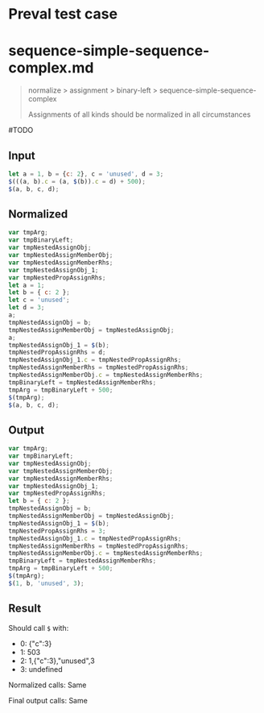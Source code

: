 # Preval test case

# sequence-simple-sequence-complex.md

> normalize > assignment > binary-left > sequence-simple-sequence-complex
>
> Assignments of all kinds should be normalized in all circumstances

#TODO

## Input

`````js filename=intro
let a = 1, b = {c: 2}, c = 'unused', d = 3;
$(((a, b).c = (a, $(b)).c = d) + 500);
$(a, b, c, d);
`````

## Normalized

`````js filename=intro
var tmpArg;
var tmpBinaryLeft;
var tmpNestedAssignObj;
var tmpNestedAssignMemberObj;
var tmpNestedAssignMemberRhs;
var tmpNestedAssignObj_1;
var tmpNestedPropAssignRhs;
let a = 1;
let b = { c: 2 };
let c = 'unused';
let d = 3;
a;
tmpNestedAssignObj = b;
tmpNestedAssignMemberObj = tmpNestedAssignObj;
a;
tmpNestedAssignObj_1 = $(b);
tmpNestedPropAssignRhs = d;
tmpNestedAssignObj_1.c = tmpNestedPropAssignRhs;
tmpNestedAssignMemberRhs = tmpNestedPropAssignRhs;
tmpNestedAssignMemberObj.c = tmpNestedAssignMemberRhs;
tmpBinaryLeft = tmpNestedAssignMemberRhs;
tmpArg = tmpBinaryLeft + 500;
$(tmpArg);
$(a, b, c, d);
`````

## Output

`````js filename=intro
var tmpArg;
var tmpBinaryLeft;
var tmpNestedAssignObj;
var tmpNestedAssignMemberObj;
var tmpNestedAssignMemberRhs;
var tmpNestedAssignObj_1;
var tmpNestedPropAssignRhs;
let b = { c: 2 };
tmpNestedAssignObj = b;
tmpNestedAssignMemberObj = tmpNestedAssignObj;
tmpNestedAssignObj_1 = $(b);
tmpNestedPropAssignRhs = 3;
tmpNestedAssignObj_1.c = tmpNestedPropAssignRhs;
tmpNestedAssignMemberRhs = tmpNestedPropAssignRhs;
tmpNestedAssignMemberObj.c = tmpNestedAssignMemberRhs;
tmpBinaryLeft = tmpNestedAssignMemberRhs;
tmpArg = tmpBinaryLeft + 500;
$(tmpArg);
$(1, b, 'unused', 3);
`````

## Result

Should call `$` with:
 - 0: {"c":3}
 - 1: 503
 - 2: 1,{"c":3},"unused",3
 - 3: undefined

Normalized calls: Same

Final output calls: Same
